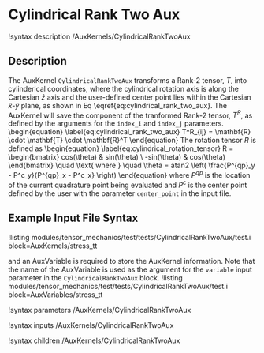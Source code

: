 # Cylindrical Rank Two Aux
!syntax description /AuxKernels/CylindricalRankTwoAux

## Description
The AuxKernel `CylindricalRankTwoAux` transforms a Rank-2 tensor, $T$, into cylinderical coordinates, where the cylindrical rotation axis is along the Cartesian $\hat{z}$ axis and the user-defined center point lies within the Cartesian $\hat{x}$-$\hat{y}$ plane, as shown in Eq \eqref{eq:cylindrical_rank_two_aux}.
The AuxKernel will save the component of the tranformed Rank-2 tensor, $T^R$, as defined by the arguments for the `index_i` and `index_j` parameters.
\begin{equation}
\label{eq:cylindrical_rank_two_aux}
T^R_{ij} = \mathbf{R} \cdot \mathbf{T} \cdot \mathbf{R}^T
\end{equation}
The rotation tensor $R$ is defined as
\begin{equation}
\label{eq:cylindrical_rotation_tensor}
  R = \begin{bmatrix}
      cos(\theta) & sin(\theta) \\
      -sin(\theta) & cos(\theta)
      \end{bmatrix}
      \quad \text{ where } \quad \theta = atan2 \left( \frac{P^{qp}_y - P^c_y}{P^{qp}_x - P^c_x} \right)
\end{equation}
where $P^{qp}$ is the location of the current quadrature point being evaluated and $P^c$ is the center point defined by the user with the parameter `center_point` in the input file.

## Example Input File Syntax
!listing modules/tensor_mechanics/test/tests/CylindricalRankTwoAux/test.i block=AuxKernels/stress_tt

and an AuxVariable is required to store the AuxKernel information. Note that the name of the AuxVariable is used as the argument for the `variable` input parameter in the `CylindricalRankTwoAux` block.
!listing modules/tensor_mechanics/test/tests/CylindricalRankTwoAux/test.i block=AuxVariables/stress_tt

!syntax parameters /AuxKernels/CylindricalRankTwoAux

!syntax inputs /AuxKernels/CylindricalRankTwoAux

!syntax children /AuxKernels/CylindricalRankTwoAux

